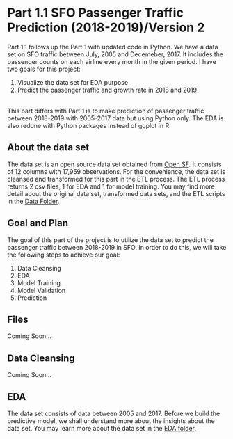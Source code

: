 # Part 1.1 SFO Passenger Traffic Prediction (2018-2019)/Version 2

Part 1.1 follows up the Part 1 with updated code in Python. We have a data set on SFO traffic between July, 2005 and Decemeber, 2017. It includes the passenger counts on each airline every month in the given period. I have two goals for this project:
<ol>
	<li>Visualize the data set for EDA purpose</li>
	<li>Predict the passenger traffic and growth rate in 2018 and 2019</li>
</ol>
<br>
This part differs with Part 1 is to make prediction of passenger traffic between 2018-2019 with 2005-2017 data but using Python only. The EDA is also redone with Python packages instead of ggplot in R. 

## About the data set
The data set is an open source data set obtained from <a href="https://datasf.org/opendata/">Open SF</a>. It consists of 12 columns with 17,959 observations. For the convenience, the data set is cleansed and transformed for this part in the ETL process. The ETL process returns 2 csv files, 1 for EDA and 1 for model training. You may find more detail about the original data set, transformed data sets, and the ETL scripts in the [Data Folder](../Data).

## Goal and Plan
The goal of this part of the project is to utilize the data set to predict the passenger traffic between 2018-2019 in SFO. In order to do this, we will take the following steps to achieve our goal:<br>
<ol>
	<li>Data Cleansing</li>
	<li>EDA</li>
	<li>Model Training</li>
	<li>Model Validation</li>
	<li>Prediction</li>
</ol>

## Files
Coming Soon...

## Data Cleansing
Coming Soon...

## EDA
The data set consists of data between 2005 and 2017. Before we build the predictive model, we shall understand more about the insights about the data set. You may learn more about the data set in the [EDA folder](/EDA/).


